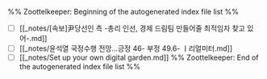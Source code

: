 %% Zoottelkeeper: Beginning of the autogenerated index file list  %%
- [ ]  [[_notes/[속보]尹당선인 측 -총리 인선, 경제 드림팀 만들어줄 최적임자 찾고 있어-.md]]
- [ ]  [[_notes/윤석열 국정수행 전망…긍정 46- 부정 49.6- ㅣ리얼미터.md]]
- [ ]  [[_notes/Set up your own digital garden.md]]
%% Zoottelkeeper: End of the autogenerated index file list  %%

